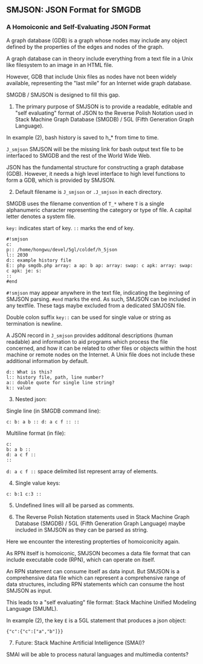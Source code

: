## SMJSON: JSON Format for SMGDB

### A Homoiconic and Self-Evaluating JSON Format

A graph database (GDB) is a graph whose nodes may include any object defined by the properties of the edges and nodes of the graph. 

A graph database can in theory include everything from a text file in a Unix like filesystem to an image in an HTML file.

However, GDB that include Unix files as nodes have not been widely available, representing the "last mile" for an Internet wide graph database.

SMGDB / SMJSON is designed to fill this gap.


1. The primary purpose of SMJSON is to provide a readable, editable and "self evaluating" format of JSON to the Reverse Polish Notation used in Stack Machine Graph Database (SMGDB) / 5GL (Fifth Generation Graph Language).

In example (2), bash history is saved to h_* from time to time. 

`J_smjson` SMJSON will be the missing link for bash output text file to be interfaced to SMGDB and the rest of the World Wide Web.

JSON has the fundamental structure for constructing a graph database (GDB). However, it needs a high level interface to high level functions to form a GDB, which is provided by SMJSON.

2. Default filename is `J_smjson` or `.J_smjson` in each directory.

SMGDB uses the filename convention of `T_*` where `T` is a single alphanumeric character representing the category or type of file. A capital letter denotes a system file.

`key:` indicates start of key. `::` marks the end of key.

```
#!smjson
c:
p:: /home/hongwu/devel/5gl/coldef/h_5json
l:: 2030
d:: example history file
E:: php smgdb.php array: a ap: b ap: array: swap: c apk: array: swap: c apk: je: s:
::
#end
```

`#!smjson` may appear anywhere in the text file, indicating the beginning of SMJSON parsing. `#end` marks the end. As such, SMJSON can be included in any textfile. These tags maybe excluded from a dedicated SMJOSN file.

Double colon suffix `key::` can be used for single value or string as termination is newline.

A JSON record in `J_smjson` provides additonal descriptions (human readable) and information to aid programs which process the file concerned, and how it can be related to other files or objects within the host machine or remote nodes on the Internet. A Unix file does not include these additional information by default.

```
d:: What is this?
l:: history file, path, line number?
a:: double quote for single line string?
k:: value
```

3. Nested json:

Single line (in SMGDB command line):
```
c: b: a b :: d: a c f :: ::
```

Multiline format (in file):
```
c: 
b: a b :: 
d: a c f :: 
::
```

`d: a c f ::` space delimited list represent array of elements. 

4. Single value keys:

`c: b:1 c:3 ::`

5. Undefined lines will all be parsed as comments.

6. The Reverse Polish Notation statements used in Stack Machine Graph Database (SMGDB) / 5GL (Fifth Generation Graph Language) maybe included in SMJSON as they can be parsed as string.

Here we encounter the interesting propterties of homoiconicity again. 

As RPN itself is homoiconic, SMJSON becomes a data file format that can include executable code (RPN), which can operate on itself.

An RPN statement can consume itself as data input. But SMJSON is a comprehensive data file which can represent a comprehensive range of data structures, including RPN statements which can consume the host SMJSON as input.

This leads to a "self evaluating" file format: Stack Machine Unified Modeling Language (SMUML).

In example (2), the key `E` is a 5GL statement that produces a json object:

`{"c":{"c":["a","b"]}}`

7. Future: Stack Machine Artificial Intelligence (SMAI)?

SMAI will be able to process natural languages and multimedia contents?
